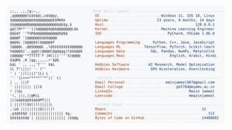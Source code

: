 <picture>
  <source srcset="https://raw.githubusercontent.com/mmazinjameel/mmazinjameel/main/dark_mode.svg?v=1755641415" media="(prefers-color-scheme: dark)">
  <img src="https://raw.githubusercontent.com/mmazinjameel/mmazinjameel/main/light_mode.svg?v=1755641415">
</picture>
